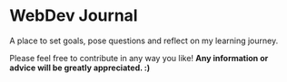 # WebDev Journal

A place to set goals, pose questions and reflect on my learning journey.

Please feel free to contribute in any way you like! **Any information or advice will be greatly appreciated. :)**
